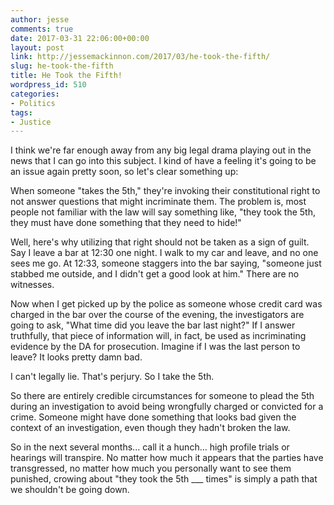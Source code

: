 ```yaml
---
author: jesse
comments: true
date: 2017-03-31 22:06:00+00:00
layout: post
link: http://jessemackinnon.com/2017/03/he-took-the-fifth/
slug: he-took-the-fifth
title: He Took the Fifth!
wordpress_id: 510
categories:
- Politics
tags:
- Justice
---
```


I think we're far enough away from any big legal drama playing out in the news that I can go into this subject. I kind of have a feeling it's going to be an issue again pretty soon, so let's clear something up:

When someone "takes the 5th," they're invoking their constitutional right to not answer questions that might incriminate them. The problem is, most people not familiar with the law will say something like, "they took the 5th, they must have done something that they need to hide!"

Well, here's why utilizing that right should not be taken as a sign of guilt. Say I leave a bar at 12:30 one night. I walk to my car and leave, and no one sees me go. At 12:33, someone staggers into the bar saying, "someone just stabbed me outside, and I didn't get a good look at him." There are no witnesses.

Now when I get picked up by the police as someone whose credit card was charged in the bar over the course of the evening, the investigators are going to ask, "What time did you leave the bar last night?" If I answer truthfully, that piece of information will, in fact, be used as incriminating evidence by the DA for prosecution. Imagine if I was the last person to leave? It looks pretty damn bad.

I can't legally lie. That's perjury. So I take the 5th.

So there are entirely credible circumstances for someone to plead the 5th during an investigation to avoid being wrongfully charged or convicted for a crime. Someone might have done something that looks bad given the context of an investigation, even though they hadn't broken the law.

So in the next several months... call it a hunch... high profile trials or hearings will transpire. No matter how much it appears that the parties have transgressed, no matter how much you personally want to see them punished, crowing about "they took the 5th ___ times" is simply a path that we shouldn't be going down.
